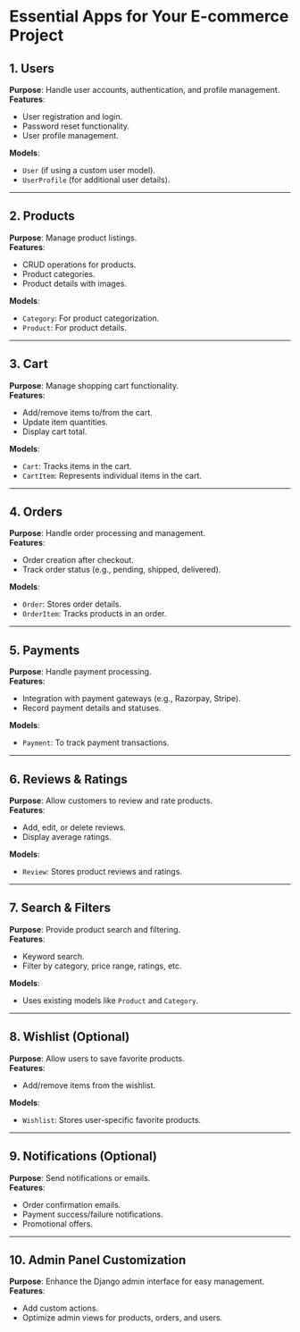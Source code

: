 # Essential Apps for Your E-commerce Project

## 1. Users
**Purpose**: Handle user accounts, authentication, and profile management.  
**Features**:
- User registration and login.
- Password reset functionality.
- User profile management.  

**Models**:
- `User` (if using a custom user model).
- `UserProfile` (for additional user details).

---

## 2. Products
**Purpose**: Manage product listings.  
**Features**:
- CRUD operations for products.
- Product categories.
- Product details with images.  

**Models**:
- `Category`: For product categorization.
- `Product`: For product details.

---

## 3. Cart
**Purpose**: Manage shopping cart functionality.  
**Features**:
- Add/remove items to/from the cart.
- Update item quantities.
- Display cart total.  

**Models**:
- `Cart`: Tracks items in the cart.
- `CartItem`: Represents individual items in the cart.

---

## 4. Orders
**Purpose**: Handle order processing and management.  
**Features**:
- Order creation after checkout.
- Track order status (e.g., pending, shipped, delivered).  

**Models**:
- `Order`: Stores order details.
- `OrderItem`: Tracks products in an order.

---

## 5. Payments
**Purpose**: Handle payment processing.  
**Features**:
- Integration with payment gateways (e.g., Razorpay, Stripe).
- Record payment details and statuses.  

**Models**:
- `Payment`: To track payment transactions.

---

## 6. Reviews & Ratings
**Purpose**: Allow customers to review and rate products.  
**Features**:
- Add, edit, or delete reviews.
- Display average ratings.  

**Models**:
- `Review`: Stores product reviews and ratings.

---

## 7. Search & Filters
**Purpose**: Provide product search and filtering.  
**Features**:
- Keyword search.
- Filter by category, price range, ratings, etc.  

**Models**:
- Uses existing models like `Product` and `Category`.

---

## 8. Wishlist (Optional)
**Purpose**: Allow users to save favorite products.  
**Features**:
- Add/remove items from the wishlist.  

**Models**:
- `Wishlist`: Stores user-specific favorite products.

---

## 9. Notifications (Optional)
**Purpose**: Send notifications or emails.  
**Features**:
- Order confirmation emails.
- Payment success/failure notifications.
- Promotional offers.

---

## 10. Admin Panel Customization
**Purpose**: Enhance the Django admin interface for easy management.  
**Features**:
- Add custom actions.
- Optimize admin views for products, orders, and users.
